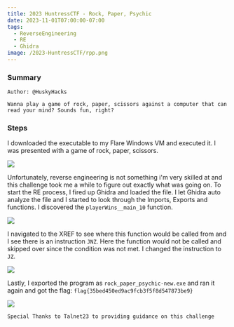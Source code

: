 ```yaml
---
title: 2023 HuntressCTF - Rock, Paper, Psychic
date: 2023-11-01T07:00:00-07:00
tags:
  - ReverseEngineering
  - RE
  - Ghidra
image: /2023-HuntressCTF/rpp.png
---
```


### Summary
```
Author: @HuskyHacks

Wanna play a game of rock, paper, scissors against a computer that can read your mind? Sounds fun, right?

```

### Steps

I downloaded the executable to my Flare Windows VM and executed it.  I was presented with a game of rock, paper, scissors. 

![](/2023-HuntressCTF/rpp1.png)

Unfortunately, reverse engineering is not something i'm very skilled at and this challenge took me a while to figure out exactly what was going on.  To start the RE process, I fired up Ghidra and loaded the file.  I let Ghidra auto analyze the file and I started to look through the Imports, Exports and functions.   I discovered the ```playerWins__main_10``` function. 

![](/2023-HuntressCTF/rpp2.png)

I navigated to the XREF to see where this function would be called from and I see there is an instruction `JNZ`.  Here the function would not be called and skipped over since the condition was not met.  I changed the instruction to `JZ`. 

![](/2023-HuntressCTF/rpp3.png)

Lastly, I exported the program as `rock_paper_psychic-new.exe` and ran it again and got the flag: ```flag{35bed450ed9ac9fcb3f5f8d547873be9}```

![](/2023-HuntressCTF/rpp4.png)

```
Special Thanks to Talnet23 to providing guidance on this challenge
```



